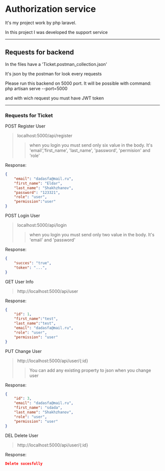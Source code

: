 Authorization service
===============
It's my project work by php laravel.

In this project I was developed the support service
____
Requests for backend
--------------------
In the files have a 'Ticket.postman_collection.json'

It's json by the postman for look every requests

Please run this backend on 5000 port. It will be possible with command: php artisan serve --port=5000

and with wich request you must have JWT token
___

### Requests for Ticket

POST Register User
>localhost:5000/api/register
>>when you login you must send only six value in the body. It's 'email','first_name', 'last_name', 'password', 'permision' and 'role'

Response: 
```json
{
    "email": "dadasfa@mail.ru",
    "first_name": "Eldar",
    "last_name": "Shakhzhanov",
    "password": "123321",
    "role": "user",
    "permission":"user"
}
```

POST Login User
>localhost:5000/api/login
>>when you login you must send only two value in the body. It's 'email' and 'password'

Response: 
```json
{
    "succes": "true",
    "token": "...",
}
```

GET User Info
>http://localhost:5000/api/user

Response: 
```json
{
    "id": 1,
    "first_name":"test",
    "last_name":"test",
    "email": "dadasfa@mail.ru",
    "role": "user",
    "permission": "user"
}
```

PUT Change User
>http://localhost:5000/api/user/{:id}
>> You can add any existing property to json when you change user

Response: 
```json
{
    "id": 3,
    "email": "dadasfa@mail.ru",
    "first_name": "sdada",
    "last_name": "Shakhzhanov",
    "role": "user",
    "permission": "user"
}
```

DEL Delete User
>http://localhost:5000/api/user/{:id}

Response: 
```json
Delete sucesfully
```
